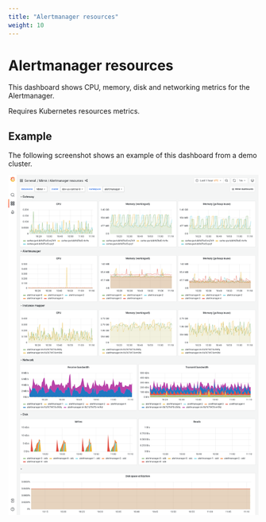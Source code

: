 ```yaml
---
title: "Alertmanager resources"
weight: 10
---
```


# Alertmanager resources

This dashboard shows CPU, memory, disk and networking metrics for the Alertmanager.

Requires Kubernetes resources metrics.

## Example

The following screenshot shows an example of this dashboard from a demo cluster.

![Grafana Mimir Alertmanager resources dashboard](../../../images/dashboards/mimir-alertmanager-resources.png)
